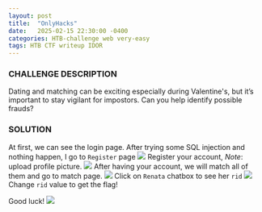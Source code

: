 ```yaml
---
layout: post
title:  "OnlyHacks"
date:   2025-02-15 22:30:00 -0400
categories: HTB-challenge web very-easy
tags: HTB CTF writeup IDOR 
---
```


### CHALLENGE DESCRIPTION
Dating and matching can be exciting especially during Valentine's, but it’s important to stay vigilant for impostors. Can you help identify possible frauds?

### SOLUTION
At first, we can see the login page. After trying some SQL injection and nothing happen, I go to `Register` page
![](assets/img/htb/onlyhacks/login.png)
Register your account, *Note*: upload profile picture.
![](assets/img/htb/onlyhacks/register.png)
After having your account, we will match all of them and go to match page.
![](assets/img/htb/onlyhacks/match.png)
Click on `Renata` chatbox to see her `rid`
![](assets/img/htb/onlyhacks/chat.png)
Change `rid` value to get the flag! 

Good luck!
![](assets/img/htb/onlyhacks/flag.png)

